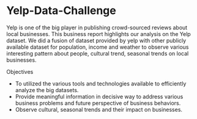 # Yelp-Data-Challenge

Yelp is one of the big player in publishing crowd-sourced reviews about local businesses. This business report highlights our analysis on the Yelp dataset. We did a fusion of dataset provided by yelp with other publicly available dataset for population, income and weather to observe various interesting pattern about people, cultural trend, seasonal trends on local businesses. 

Objectives
- To utilized the various tools and technologies available to efficiently analyze the big datasets.
-  Provide meaningful information in decisive way to address various business problems and future perspective of business behaviors.
- Observe cultural, seasonal trends and their impact on businesses.


